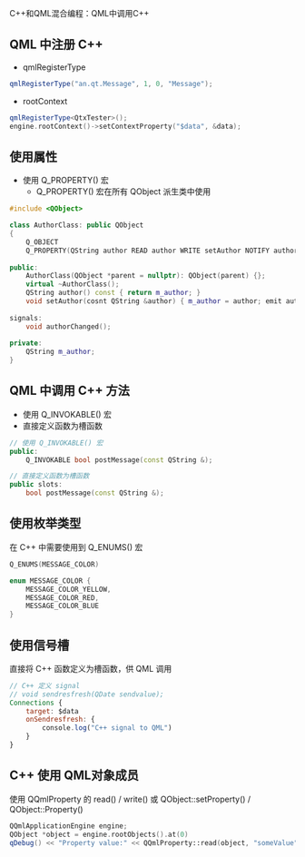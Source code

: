 C++和QML混合编程：QML中调用C++

## QML 中注册 C++
- qmlRegisterType
``` C++
qmlRegisterType("an.qt.Message", 1, 0, "Message");
```

- rootContext
``` C++
qmlRegisterType<QtxTester>();
engine.rootContext()->setContextProperty("$data", &data);
```

## 使用属性
- 使用 Q_PROPERTY() 宏
	- Q_PROPERTY() 宏在所有 QObject 派生类中使用
``` C++
#include <QObject>

class AuthorClass: public QObject 
{
	Q_OBJECT
	Q_PROPERTY(QString author READ author WRITE setAuthor NOTIFY authorChanged);
	
public:
	AuthorClass(QObject *parent = nullptr): QObject(parent) {};
	virtual ~AuthorClass();
	QString author() const { return m_author; }
	void setAuthor(cosnt QString &author) { m_author = author; emit authorChanged(); }
	
signals:
	void authorChanged();
	
private:
	QString m_author;
}
```

## QML 中调用 C++ 方法
- 使用 Q_INVOKABLE() 宏
- 直接定义函数为槽函数
``` C++
// 使用 Q_INVOKABLE() 宏
public:
	Q_INVOKABLE bool postMessage(const QString &);

// 直接定义函数为槽函数
public slots:
	bool postMessage(const QString &);
```

## 使用枚举类型
在 C++ 中需要使用到 Q_ENUMS() 宏
``` C++
Q_ENUMS(MESSAGE_COLOR)

enum MESSAGE_COLOR {
	MESSAGE_COLOR_YELLOW,
	MESSAGE_COLOR_RED,
	MESSAGE_COLOR_BLUE
}
```

## 使用信号槽
直接将 C++ 函数定义为槽函数，供 QML 调用
``` QML
// C++ 定义 signal 
// void sendresfresh(QDate sendvalue);
Connections {
	target: $data
	onSendresfresh: {
		console.log("C++ signal to QML")
	}
}
```

## C++ 使用 QML对象成员
使用 QQmlProperty 的 read() / write() 或 QObject::setProperty() / QObject::Property()
``` C++
QQmlApplicationEngine engine;
QObject *object = engine.rootObjects().at(0)
qDebug() << "Property value:" << QQmlProperty::read(object, "someValue").toInt();
```


